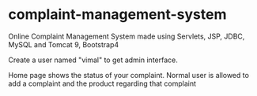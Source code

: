 # complaint-management-system
Online Complaint Management System made using Servlets, JSP, JDBC, MySQL and Tomcat 9, Bootstrap4

Create a user named "vimal" to get admin interface.

Home page shows the status of your complaint.
Normal user is allowed to add a complaint and the product regarding that complaint

